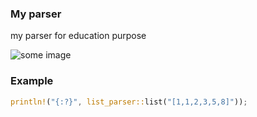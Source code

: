 ### My parser

my parser for education purpose

![some image](image.png)

### Example

```rust
println!("{:?}", list_parser::list("[1,1,2,3,5,8]"));
```